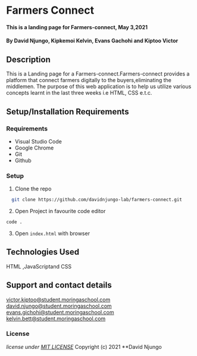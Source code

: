 # Farmers Connect
#### This is a landing page for Farmers-connect, May 3,2021
#### By **David Njungo, Kipkemoi Kelvin, Evans Gachohi and Kiptoo Victor**
## Description
This is a  Landing page for a Farmers-connect.Farmers-connect provides a platform that connect farmers digitally to the buyers,eliminating the middlemen. The purpose of this web application is to help us utilize various concepts learnt in the last three weeks i.e HTML, CSS e.t.c.
## Setup/Installation Requirements

### Requirements
* Visual Studio Code
* Google Chrome
* Git
* Github
### Setup
1. Clone the repo

```sh 
  git clone https://github.com/davidnjungo-lab/farmers-connect.git
  ```
2. Open Project in favourite code editor

  ```sh
  code .
  ```

3. Open `index.html` with browser

## Technologies Used
HTML ,JavaScriptand CSS
## Support and contact details
victor.kiptoo@student.moringaschool.com
david.njungo@student.moringaschool.com
evans.gichohi@student.moringaschool.com
kelvin.bett@student.moringaschool.com




### License
*license under [MIT LICENSE](LICENSE.txt)*
Copyright (c) 2021 **David Njungo
